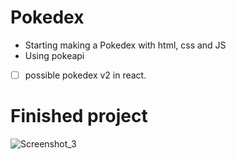 # Pokedex

- Starting making a Pokedex with html, css and JS 
- Using pokeapi
- [ ]  possible pokedex v2 in react.
  
# Finished project

![Screenshot_3](https://github.com/Yeuri07/pokedex/assets/104517674/49d002ef-c0e5-46b7-9f8f-57d572b1ea99)
